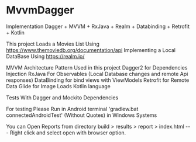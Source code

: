 # MvvmDagger

Implementation Dagger + MVVM + RxJava + Realm + Databinding + Retrofit + Kotlin

This project Loads a Movies List Using 
https://www.themoviedb.org/documentation/api
Implementing a Local DataBase Using https://realm.io/
 
 MVVM Architecture Pattern Used in this project
 Dagger2 for Dependencies Injection
 RxJava For Observables (Local Database changes and remote Api responses)
 DataBinding for bind views with ViewModels
 Retrofit for Remote Data
 Glide for Image Loads
 Kotlin language
 
 
 
Tests With Dagger and Mockito Dependencies

For testing Please Run in Android terminal 
'gradlew.bat connectedAndroidTest' (Without Quotes) in Windows Systems

You can Open Reports from directory build > results > report > index.html --- Right click and select open with browser option.
